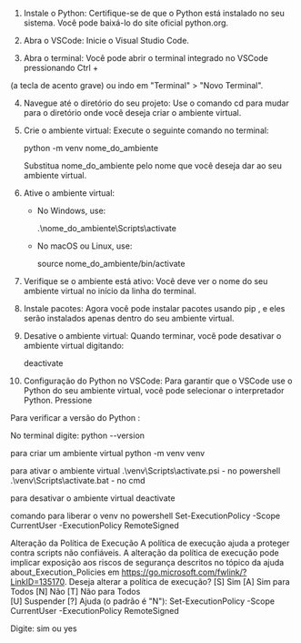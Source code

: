 1. Instale o Python: Certifique-se de que o Python está instalado no seu sistema. Você pode baixá-lo do site oficial python.org.

2. Abra o VSCode: Inicie o Visual Studio Code.

3. Abra o terminal: Você pode abrir o terminal integrado no VSCode pressionando
Ctrl +
 
 (a tecla de acento grave) ou indo em "Terminal" > "Novo Terminal".

4. Navegue até o diretório do seu projeto: Use o comando 
cd
 para mudar para o diretório onde você deseja criar o ambiente virtual.

5. Crie o ambiente virtual: Execute o seguinte comando no terminal:
   

   python -m venv nome_do_ambiente
   

   Substitua 
nome_do_ambiente
 pelo nome que você deseja dar ao seu ambiente virtual.

6. Ative o ambiente virtual:
   - No Windows, use:
     

     .\nome_do_ambiente\Scripts\activate
     

   - No macOS ou Linux, use:
     

     source nome_do_ambiente/bin/activate
     


7. Verifique se o ambiente está ativo: Você deve ver o nome do seu ambiente virtual no início da linha do terminal.

8. Instale pacotes: Agora você pode instalar pacotes usando 
pip
, e eles serão instalados apenas dentro do seu ambiente virtual.

9. Desative o ambiente virtual: Quando terminar, você pode desativar o ambiente virtual digitando:
   

   deactivate
   


10. Configuração do Python no VSCode: Para garantir que o VSCode use o Python do seu ambiente virtual, você pode selecionar o interpretador Python. Pressione 



Para verificar a versão do Python : 

No terminal digite:
python --version 

para criar um ambiente virtual
python -m venv venv

para ativar o ambiente virtual
.\venv\Scripts\activate.psi - no powershell
.\venv\Scripts\activate.bat - no cmd

para desativar o ambiente virtual 
deactivate

comando para liberar o venv no powershell
Set-ExecutionPolicy -Scope CurrentUser -ExecutionPolicy RemoteSigned

Alteração da Política de Execução
A política de execução ajuda a proteger contra scripts não confiáveis.
A alteração da política de execução pode implicar exposição aos riscos de
segurança descritos no tópico da ajuda about_Execution_Policies em
https://go.microsoft.com/fwlink/?LinkID=135170. Deseja
alterar a política de execução?
[S] Sim  [A] Sim para Todos  [N] Não  [T] Não para Todos  
[U] Suspender  [?] Ajuda (o padrão é "N"): Set-ExecutionPolicy -Scope CurrentUser 
-ExecutionPolicy RemoteSigned

Digite: sim ou yes